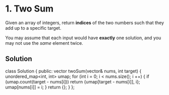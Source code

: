 # 1. Two Sum

Given an array of integers, return **indices** of the two numbers such that they add up to a specific target.

You may assume that each input would have **exactly** one solution, and you may not use the *same* element twice.

## Solution

class Solution {
public:
    vector<int> twoSum(vector<int>& nums, int target) {
        unordered_map<int, int> umap;
        for (int i = 0; i < nums.size(); i ++) {
            if (umap.count(target - nums[i])) 
                return {umap[target - nums[i]], i};
            umap[nums[i]] = i;
        }
        return {};
    }
};

